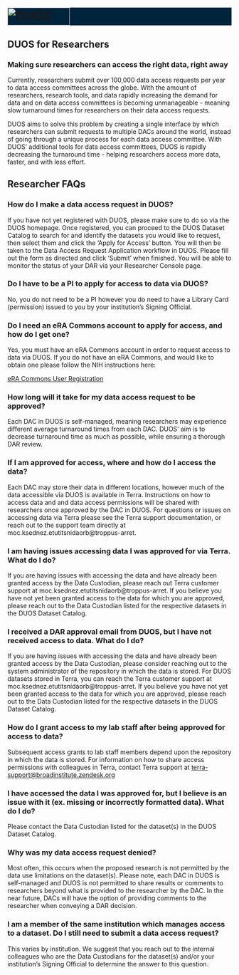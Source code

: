 <h1 style="background-color: #00243c;">
  <img alt="DUOS" src="/duos-ui/duos_logo.svg" width="140px" height="40px">
</h1>

## DUOS for Researchers
### Making sure researchers can access the right data, right away
Currently, researchers submit over 100,000 data access requests per year to data access committees across the globe. With the amount of researchers, research tools, and data rapidly increasing the demand for data and on data access committees is becoming unmanageable - meaning slow turnaround times for researchers on their data access requests.

DUOS aims to solve this problem by creating a single interface by which researchers can submit requests to multiple DACs around the world, instead of going through a unique process for each data access committee. With DUOS’ additional tools for data access committees, DUOS is rapidly decreasing the turnaround time - helping researchers access more data, faster, and with less effort.

## Researcher FAQs
### How do I make a data access request in DUOS?
If you have not yet registered with DUOS, please make sure to do so via the DUOS homepage. Once registered, you can proceed to the DUOS Dataset Catalog to search for and identify the datasets you would like to request, then select them and click the ‘Apply for Access’ button. You will then be taken to the Data Access Request Application workflow in DUOS. Please fill out the form as directed and click ‘Submit’ when finished. You will be able to monitor the status of your DAR via your Researcher Console page.

### Do I have to be a PI to apply for access to data via DUOS?
No, you do not need to be a PI however you do need to have a Library Card (permission) issued to you by your institution’s Signing Official.

### Do I need an eRA Commons account to apply for access, and how do I get one?
Yes, you must have an eRA Commons account in order to request access to data via DUOS. If you do not have an eRA Commons, and would like to obtain one please follow the NIH instructions here:

<span style="color:#337ab7"> <a href="https://grants.nih.gov/grants/how-to-apply-application-guide/prepare-to-apply-and-register/registration/investigators-and-other-users/era-commons-user-registration.htm"> eRA Commons User Registration </a> </span>

### How long will it take for my data access request to be approved?
Each DAC in DUOS is self-managed, meaning researchers may experience different average turnaround times from each DAC. DUOS’ aim is to decrease turnaround time as much as possible, while ensuring a thorough DAR review.

### If I am approved for access, where and how do I access the data?
Each DAC may store their data in different locations, however much of the data accessible via DUOS is available in Terra. Instructions on how to access data and and data access permissions will be shared with researchers once approved by the DAC in DUOS. For questions or issues on accessing data via Terra please see the Terra support documentation, or reach out to the support team directly at moc.ksednez.etutitsnidaorb@troppus-arret.

### I am having issues accessing data I was approved for via Terra. What do I do?
If you are having issues with accessing the data and have already been granted access by the Data Custodian, please reach out Terra customer support at moc.ksednez.etutitsnidaorb@troppus-arret. If you believe you have not yet been granted access to the data for which you are approved, please reach out to the Data Custodian listed for the respective datasets in the DUOS Dataset Catalog.

### I received a DAR approval email from DUOS, but I have not received access to data. What do I do?
If you are having issues with accessing the data and have already been granted access by the Data Custodian, please consider reaching out to the system administrator of the repository in which the data is stored. For DUOS datasets stored in Terra, you can reach the Terra customer support at moc.ksednez.etutitsnidaorb@troppus-arret. If you believe you have not yet been granted access to the data for which you are approved, please reach out to the Data Custodian listed for the respective datasets in the DUOS Dataset Catalog.

### How do I grant access to my lab staff after being approved for access to data?
Subsequent access grants to lab staff members depend upon the repository in which the data is stored. For information on how to share access permissions with colleagues in Terra, contact Terra support at terra-support@broadinstitute.zendesk.org

### I have accessed the data I was approved for, but I believe is an issue with it (ex. missing or incorrectly formatted data). What do I do?
Please contact the Data Custodian listed for the dataset(s) in the DUOS Dataset Catalog.

### Why was my data access request denied?
Most often, this occurs when the proposed research is not permitted by the data use limitations on the dataset(s). Please note, each DAC in DUOS is self-managed and DUOS is not permitted to share results or comments to researchers beyond what is provided to the researcher by the DAC. In the near future, DACs will have the option of providing comments to the researcher when conveying a DAR decision.

### I am a member of the same institution which manages access to a dataset. Do I still need to submit a data access request?
This varies by institution. We suggest that you reach out to the internal colleagues who are the Data Custodians for the dataset(s) and/or your institution’s Signing Official to determine the answer to this question.
